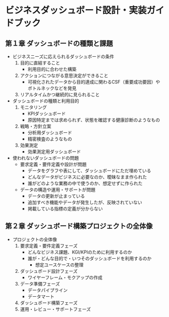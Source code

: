 # ビジネスダッシュボード設計・実装ガイドブック

## 第１章 ダッシュボードの種類と課題
* ビジネスニーズに応えられるダッシュボードの条件
    1. 目的に直結すること
        * 利用目的に合わせた構築
    2. アクションにつながる意思決定ができること
        * 可視化されたデータから目的達成に関わるCSF（重要成功要因）やボトルネックなどを発見
    3. リアルタイムかつ継続的に見られること
* ダッシュボードの種類と利用目的
    1. モニタリング
        * KPIダッシュボード
        * 原因特定までは求められず、状態を確認する健康診断のようなもの
    2. 戦略・方針立案
        * 分析用ダッシュボード
        * 精密検査のようなもの
    3. 効果測定
        * 効果測定用ダッシュボード
* 使われないダッシュボードの問題
    * 要求定義・要件定義や設計が問題
        * データをグラフや表にして、ダッシュボードにただ埋めている
        * どんなデータがビジネスに必要なのか、曖昧なまま作られた
        * 誰がどのような業務の中で使うのか、想定せずに作られた
    * データの構造や運用・サポートが問題
        * データの更新が止まっている
        * 追加すべき機能やデータが発生したが、反映されていない
        * 掲載している指標の定義が分からない

## 第２章 ダッシュボード構築プロジェクトの全体像
* プロジェクトの全体像
    1. 要求定義・要件定義フェーズ
        * どんなビジネス課題、KGI/KPIのために利用するのか
        * 誰が・どんな目的で・いつそのダッシュボードを利用するのか
            * 想定ユースケースの整理
    2. ダッシュボード設計フェーズ
        * ワイヤーフレーム・モクアップの作成
    3. データ準備フェーズ
        * データパイプライン
        * データマート
    4. ダッシュボード構築フェーズ
    5. 運用・レビュー・サポートフェーズ
